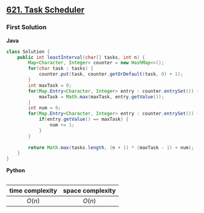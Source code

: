 ## [621. Task Scheduler](https://leetcode.cn/problems/task-scheduler/)

### First Solution
**Java**
```java
class Solution {
    public int leastInterval(char[] tasks, int n) {
        Map<Character, Integer> counter = new HashMap<>();
        for(char task : tasks) {
            counter.put(task, counter.getOrDefault(task, 0) + 1);
        }
        int maxTask = 0;
        for(Map.Entry<Character, Integer> entry : counter.entrySet()) {
            maxTask = Math.max(maxTask, entry.getValue());
        }
        int num = 0;
        for(Map.Entry<Character, Integer> entry : counter.entrySet()) {
            if(entry.getValue() == maxTask) {
                num += 1;
            }
        }
        
        return Math.max(tasks.length, (n + 1) * (maxTask - 1) + num);
    }
}
```

**Python**
```python
```

|time complexity|space complexity| 
|:-:|:-:|
|$O(n)$|$O(n)$|